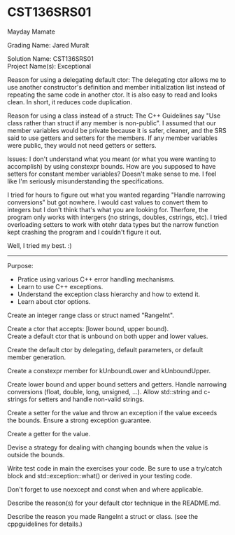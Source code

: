 # CST136SRS01
Mayday Mamate

Grading Name: Jared Muralt

Solution Name: CST136SRS01  
Project Name(s): Exceptional

Reason for using a delegating default ctor:
The delegating ctor allows me to use another constructor's definition and
member initialization list instead of repeating the same code in another
ctor. It is also easy to read and looks clean. In short, it reduces code
duplication.

Reason for using a class instead of a struct:
The C++ Guidelines say "Use class rather than struct if any member is non-public".
I assumed that our member variables would be private because it is safer, cleaner,
and the SRS said to use getters and setters for the members. If any member variables
were public, they would not need getters or setters.


Issues:
I don't understand what you meant (or what you were wanting to accomplish) by using constexpr bounds. 
How are you supposed to have setters for constant member variables? Doesn't make sense to me. I feel
like I'm seriously misunderstanding the specifications.

I tried for hours to figure out what you wanted regarding "Handle narrowing conversions" but got nowhere.
I would cast values to convert them to integers but I don't think that's what you are looking for.
Therfore, the program only works with intergers (no strings, doubles, cstrings, etc). I tried overloading
setters to work with otehr data types but the narrow function kept crashing the program and I couldn't
figure it out.

Well, I tried my best. :)

---

Purpose:

- Pratice using various C++ error handling mechanisms.
- Learn to use C++ exceptions.
- Understand the exception class hierarchy and how to extend it. 
- Learn about ctor options. 

Create an integer range class or struct named "RangeInt".  

Create a ctor that accepts: \[lower bound, upper bound).  
Create a default ctor that is unbound on both upper and lower values.  

Create the default ctor by delegating, default parameters, or default member generation.  

Create a constexpr member for kUnboundLower and kUnboundUpper.  

Create lower bound and upper bound setters and getters. Handle narrowing conversions (float, double, long, unsigned, ...). Allow std::string and c-strings for setters and handle non-valid strings.  

Create a setter for the value and throw an exception if the value exceeds the bounds. Ensure a strong exception guarantee.  

Create a getter for the value.  

Devise a strategy for dealing with changing bounds when the value is outside the bounds.  

Write test code in main the exercises your code. Be sure to use a try/catch block and std::exception::what() or derived in your testing code.  

Don't forget to use noexcept and const when and where applicable.  

Describe the reason(s) for your default ctor technique in the README.md.  

Describe the reason you made RangeInt a struct or class. (see the cppguidelines for details.)
